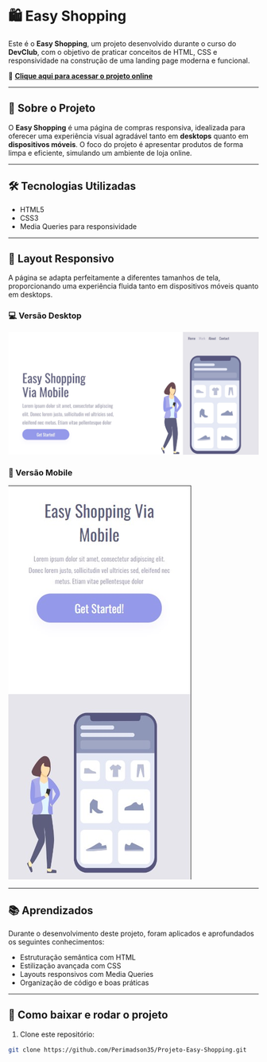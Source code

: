 # 🛍️ Easy Shopping

Este é o **Easy Shopping**, um projeto desenvolvido durante o curso do **DevClub**, com o objetivo de praticar conceitos de HTML, CSS e responsividade na construção de uma landing page moderna e funcional.

🔗 **[Clique aqui para acessar o projeto online](https://perimadson35.github.io/Projeto-Easy-Shopping/)**

---

## 🚀 Sobre o Projeto

O **Easy Shopping** é uma página de compras responsiva, idealizada para oferecer uma experiência visual agradável tanto em **desktops** quanto em **dispositivos móveis**. O foco do projeto é apresentar produtos de forma limpa e eficiente, simulando um ambiente de loja online.

---

## 🛠️ Tecnologias Utilizadas

- HTML5  
- CSS3  
- Media Queries para responsividade  

---

## 📱 Layout Responsivo

A página se adapta perfeitamente a diferentes tamanhos de tela, proporcionando uma experiência fluida tanto em dispositivos móveis quanto em desktops.

### 💻 Versão Desktop

![Versão Desktop](https://github.com/AlessandroPedroso/easy-shopping/blob/master/img/desktop.jpg)

### 📱 Versão Mobile

![Versão Mobile](https://github.com/AlessandroPedroso/easy-shopping/blob/master/img/mobile.jpg)

---

## 📚 Aprendizados

Durante o desenvolvimento deste projeto, foram aplicados e aprofundados os seguintes conhecimentos:

- Estruturação semântica com HTML  
- Estilização avançada com CSS  
- Layouts responsivos com Media Queries  
- Organização de código e boas práticas

---

## 📂 Como baixar e rodar o projeto

1. Clone este repositório:
```bash
git clone https://github.com/Perimadson35/Projeto-Easy-Shopping.git

